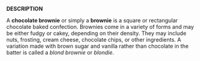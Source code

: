 **DESCRIPTION**

A **chocolate brownie** or simply a **brownie** is a square or rectangular chocolate baked confection. Brownies come in a variety of forms and may be either fudgy or cakey, depending on their density. They may include nuts, frosting, cream cheese, chocolate chips, or other ingredients. A variation made with brown sugar and vanilla rather than chocolate in the batter is called a *blond brownie* or *blondie*.